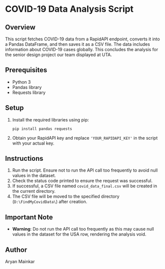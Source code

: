 # COVID-19 Data Analysis Script

## Overview
This script fetches COVID-19 data from a RapidAPI endpoint, converts it into a Pandas DataFrame, and then saves it as a CSV file. The data includes information about COVID-19 cases globally. 
This concludes the analysis for the senior design project our team displayed at UTA.

## Prerequisites
- Python 3
- Pandas library
- Requests library

## Setup
1. Install the required libraries using pip:
    ```
    pip install pandas requests
    ```

2. Obtain your RapidAPI key and replace `'YOUR_RAPIDAPI_KEY'` in the script with your actual key.

## Instructions
1. Run the script. Ensure not to run the API call too frequently to avoid null values in the dataset.
2. Check the status code printed to ensure the request was successful.
3. If successful, a CSV file named `covid_data_final.csv` will be created in the current directory.
4. The CSV file will be moved to the specified directory (`D:\FindMyCovidData\`) after creation.

## Important Note
- **Warning**: Do not run the API call too frequently as this may cause null values in the dataset for the USA row, rendering the analysis void.

## Author
Aryan Mainkar

